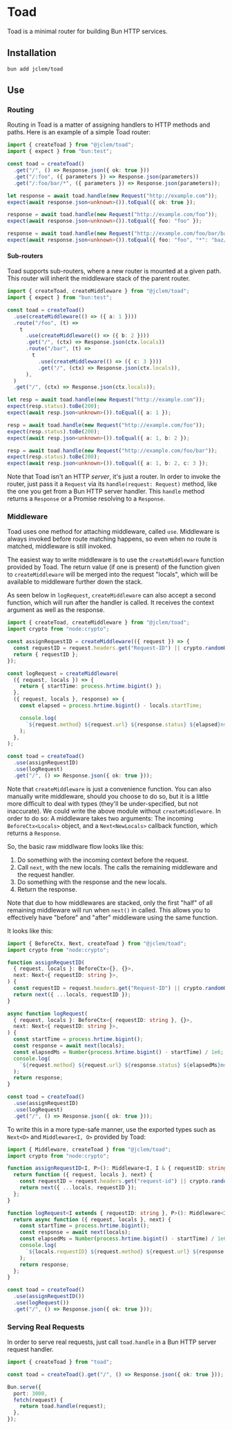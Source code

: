 # Toad

Toad is a minimal router for building Bun HTTP services.

## Installation

```shell
bun add jclem/toad
```

## Use

### Routing

Routing in Toad is a matter of assigning handlers to HTTP methods and paths.
Here is an example of a simple Toad router:

```ts
import { createToad } from "@jclem/toad";
import { expect } from "bun:test";

const toad = createToad()
  .get("/", () => Response.json({ ok: true }))
  .get("/:foo", ({ parameters }) => Response.json(parameters))
  .get("/:foo/bar/*", ({ parameters }) => Response.json(parameters));

let response = await toad.handle(new Request("http://example.com"));
expect(await response.json<unknown>()).toEqual({ ok: true });

response = await toad.handle(new Request("http://example.com/foo"));
expect(await response.json<unknown>()).toEqual({ foo: "foo" });

response = await toad.handle(new Request("http://example.com/foo/bar/baz/qux"));
expect(await response.json<unknown>()).toEqual({ foo: "foo", "*": "baz/qux" });
```

#### Sub-routers

Toad supports sub-routers, where a new router is mounted at a given path. This router
will inherit the middleware stack of the parent router.

```ts
import { createToad, createMiddleware } from "@jclem/toad";
import { expect } from "bun:test";

const toad = createToad()
  .use(createMiddleware(() => ({ a: 1 })))
  .route("/foo", (t) =>
    t
      .use(createMiddleware(() => ({ b: 2 })))
      .get("/", (ctx) => Response.json(ctx.locals))
      .route("/bar", (t) =>
        t
          .use(createMiddleware(() => ({ c: 3 })))
          .get("/", (ctx) => Response.json(ctx.locals)),
      ),
  )
  .get("/", (ctx) => Response.json(ctx.locals));

let resp = await toad.handle(new Request("http://example.com"));
expect(resp.status).toBe(200);
expect(await resp.json<unknown>()).toEqual({ a: 1 });

resp = await toad.handle(new Request("http://example.com/foo"));
expect(resp.status).toBe(200);
expect(await resp.json<unknown>()).toEqual({ a: 1, b: 2 });

resp = await toad.handle(new Request("http://example.com/foo/bar"));
expect(resp.status).toBe(200);
expect(await resp.json<unknown>()).toEqual({ a: 1, b: 2, c: 3 });
```

Note that Toad isn't an HTTP _server_, it's just a router. In order to invoke
the router, just pass it a `Request` via its `handle(request: Request)` method,
like the one you get from a Bun HTTP server handler. This `handle` method
returns a `Response` or a Promise resolving to a `Response`.

### Middleware

Toad uses one method for attaching middleware, called `use`. Middleware is
always invoked before route matching happens, so even when no route is matched,
middleware is still invoked.

The easiest way to write middleware is to use the `createMiddleware` function
provided by Toad. The return value (if one is present) of the function given to
`createMiddleware` will be merged into the request "locals", which will be
available to middleware further down the stack.

As seen below in `logRequest`, `createMiddleware` can also accept a second
function, which will run after the handler is called. It receives the context
argument as well as the response.

```ts
import { createToad, createMiddleware } from "@jclem/toad";
import crypto from "node:crypto";

const assignRequestID = createMiddleware(({ request }) => {
  const requestID = request.headers.get("Request-ID") || crypto.randomUUID();
  return { requestID };
});

const logRequest = createMiddleware(
  ({ request, locals }) => {
    return { startTime: process.hrtime.bigint() };
  },
  ({ request, locals }, response) => {
    const elapsed = process.hrtime.bigint() - locals.startTime;

    console.log(
      `${request.method} ${request.url} ${response.status} ${elapsed}ns`,
    );
  },
);

const toad = createToad()
  .use(assignRequestID)
  .use(logRequest)
  .get("/", () => Response.json({ ok: true }));
```

Note that `createMiddleware` is just a convenience function. You can also
manually write middleware, should you choose to do so, but it is a little more
difficult to deal with types (they'll be under-specified, but not inaccurate).
We could write the above module without `createMiddleware`. In order to do so: A
middleware takes two arguments: The incoming `BeforeCtx<Locals>` object, and a
`Next<NewLocals>` callback function, which returns a `Response`.

So, the basic raw middlware flow looks like this:

1. Do something with the incoming context before the request.
2. Call `next`, with the new locals. The calls the remaining middleware and the
   request handler.
3. Do something with the response and the new locals.
4. Return the response.

Note that due to how middlewares are stacked, only the first "half" of all
remaining middleware will run when `next()` in called. This allows you to
effectively have "before" and "after" middleware using the same function.

It looks like this:

```ts
import { BeforeCtx, Next, createToad } from "@jclem/toad";
import crypto from "node:crypto";

function assignRequestID(
  { request, locals }: BeforeCtx<{}, {}>,
  next: Next<{ requestID: string }>,
) {
  const requestID = request.headers.get("Request-ID") || crypto.randomUUID();
  return next({ ...locals, requestID });
}

async function logRequest(
  { request, locals }: BeforeCtx<{ requestID: string }, {}>,
  next: Next<{ requestID: string }>,
) {
  const startTime = process.hrtime.bigint();
  const response = await next(locals);
  const elapsedMs = Number(process.hrtime.bigint() - startTime) / 1e6;
  console.log(
    `${request.method} ${request.url} ${response.status} ${elapsedMs}ms`,
  );
  return response;
}

const toad = createToad()
  .use(assignRequestID)
  .use(logRequest)
  .get("/", () => Response.json({ ok: true }));
```

To write this in a more type-safe manner, use the exported types such as
`Next<O>` and `Middleware<I, O>` provided by Toad:

```ts
import { Middleware, createToad } from "@jclem/toad";
import crypto from "node:crypto";

function assignRequestID<I, P>(): Middleware<I, I & { requestID: string }, P> {
  return function ({ request, locals }, next) {
    const requestID = request.headers.get("request-id") || crypto.randomUUID();
    return next({ ...locals, requestID });
  };
}

function logRequest<I extends { requestID: string }, P>(): Middleware<I, I, P> {
  return async function ({ request, locals }, next) {
    const startTime = process.hrtime.bigint();
    const response = await next(locals);
    const elapsedMs = Number(process.hrtime.bigint() - startTime) / 1e6;
    console.log(
      `${locals.requestID} ${request.method} ${request.url} ${response.status} ${elapsedMs}ms`,
    );
    return response;
  };
}

const toad = createToad()
  .use(assignRequestID())
  .use(logRequest())
  .get("/", () => Response.json({ ok: true }));
```

### Serving Real Requests

In order to serve real requests, just call `toad.handle` in a Bun HTTP server
request handler.

```ts
import { createToad } from "toad";

const toad = createToad().get("/", () => Response.json({ ok: true }));

Bun.serve({
  port: 3000,
  fetch(request) {
    return toad.handle(request);
  },
});
```
